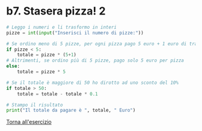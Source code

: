 # b7. Stasera pizza! 2
```python
# Leggo i numeri e li trasformo in interi
pizze = int(input("Inserisci il numero di pizze:"))

# Se ordino meno di 5 pizze, per ogni pizza pago 5 euro + 1 euro di trasporto
if pizze < 5:
    totale = pizze * (5+1)
# Altrimenti, se ordino più di 5 pizze, pago solo 5 euro per pizza
else:
    totale = pizze * 5

# Se il totale è maggiore di 50 ho dirotto ad uno sconto del 10%
if totale > 50:
    totale = totale - totale * 0.1

# Stampo il risultato
print("Il totale da pagare è ", totale, " Euro")

```
[Torna all'esercizio](2-selezione#b7-stasera-pizza-2)